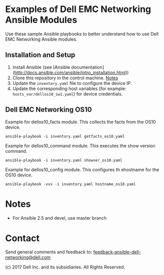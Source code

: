 # Examples of Dell EMC Networking Ansible Modules

Use these sample Ansible playbooks to better understand how to use Dell EMC Networking Ansible modules.

## Installation and Setup

1. Install Ansible (see [Ansible documentation] (http://docs.ansible.com/ansible/intro_installation.html))
2. Clone this repository in the control machine. [Notes](#notes)
3. Update the ``inventory.yaml`` file to configure the device IP.
4. Update the corresponding host variables (for example: ``hosts_var/dellos10_sw1.yaml``) for device credentials.

## Dell EMC Networking OS10

Example for dellos10_facts module. This collects the facts from the OS10 device.

``ansible-playbook -i inventory.yaml getfacts_os10.yaml``

Example for dellos10_command module. This executes the show version command.

``ansible-playbook -i inventory.yaml showver_os10.yaml``

Example for dellos10_config module. This configures th ehostname for the OS10 device.

``ansible-playbook -vvv -i inventory.yaml hostname_os10.yaml``

# Notes
- For Ansible 2.5 and devel, use master branch

# Contact
Send general comments and feedback to: feedback-ansible-dell-networking@dell.com

(c) 2017 Dell Inc. and its subsidiaries. All Rights Reserved.

